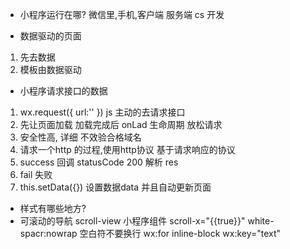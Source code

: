 - 小程序运行在哪?
微信里,手机,客户端 服务端 cs 开发      

- 数据驱动的页面
 1. 先去数据
 2. 模板由数据驱动 

- 小程序请求接口的数据
1. wx.request({
  url:''
})  js 主动的去请求接口
2. 先让页面加载 加载完成后
  onLad 生命周期 放松请求
3. 安全性高, 详细 不效验合格域名
4. 请求一个http 的过程,使用http协议
  基于请求响应的协议
5. success 回调 statusCode 200
    解析 res
6. fail 失败
7. this.setData({}) 
设置数据data 并且自动更新页面

- 样式有哪些地方?
- 可滚动的导航
 scroll-view 小程序组件 scroll-x="{{true}}"
 white-spacr:nowrap     空白符不要换行
 wx:for inline-block  wx:key="text"

